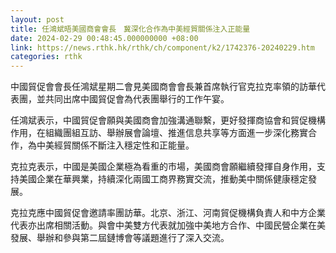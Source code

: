 ```yaml
---
layout: post
title: 任鴻斌晤美國商會會長　冀深化合作為中美經貿關係注入正能量
date: 2024-02-29 00:48:45.000000000 +08:00
link: https://news.rthk.hk/rthk/ch/component/k2/1742376-20240229.htm
categories: rthk
---
```


中國貿促會會長任鴻斌星期二會見美國商會會長兼首席執行官克拉克率領的訪華代表團，並共同出席中國貿促會為代表團舉行的工作午宴。

任鴻斌表示，中國貿促會願與美國商會加強溝通聯繫，更好發揮商協會和貿促機構作用，在組織團組互訪、舉辦展會論壇、推進信息共享等方面進一步深化務實合作，為中美經貿關係不斷注入穩定性和正能量。

克拉克表示，中國是美國企業極為看重的市場，美國商會願繼續發揮自身作用，支持美國企業在華興業，持續深化兩國工商界務實交流，推動美中關係健康穩定發展。

克拉克應中國貿促會邀請率團訪華。北京、浙江、河南貿促機構負責人和中方企業代表亦出席相關活動。與會中美雙方代表就加強中美地方合作、中國民營企業在美發展、舉辦和參與第二屆鏈博會等議題進行了深入交流。
